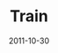 ---
layout: music 
title: "Train"
series: "The Strong Challenge"
date: 2011-10-30 
description: "You’ll never find tires lying on the field during a football game. But running through
them during practice helps build the necessary footwork and agility for game situations. Spiritual strengthening is no different. Engaging God in
fresh ways can supercharge our growth, and reveal
spiritual muscles we never even knew we had."
audio: "http://www.crossroads.net/players/media/hq/strong04.mp3"
audio-duration: "53:52"
src: "http://www.crossroads.net/players/media/mediumHz/Strong_190x110.jpg"
---